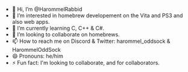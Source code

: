 - 👋 Hi, I’m @HarommelRabbid
- 👀 I’m interested in homebrew developement on the Vita and PS3 and also web apps.
- 🌱 I’m currently learning C, C++ & C#.
- 💞️ I’m looking to collaborate on homebrews.
- 📫 How to reach me on Discord & Twitter: harommel_oddsock & HarommelOddSock
- 😄 Pronouns: he/him
- ⚡ Fun fact: I'm looking to collaborate, and for collaborators.

<!---
HarommelRabbid/HarommelRabbid is a ✨ special ✨ repository because its `README.md` (this file) appears on your GitHub profile.
You can click the Preview link to take a look at your changes.
--->
